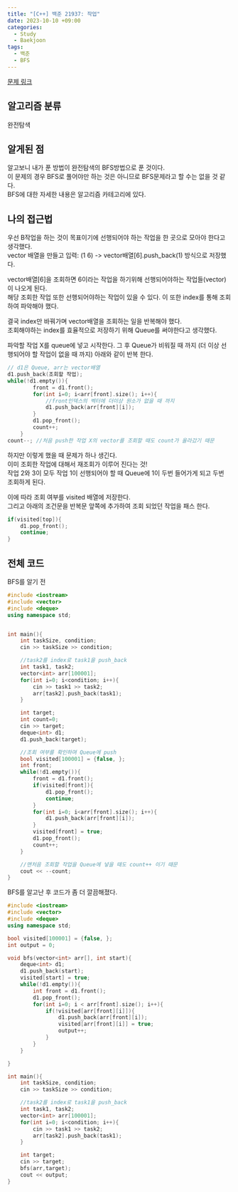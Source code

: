 ```yaml
---
title: "[C++] 백준 21937: 작업"
date: 2023-10-10 +09:00
categories:
  - Study
  - Baekjoon
tags:
  - 백준
  - BFS
---
```

[문제 링크](https://www.acmicpc.net/problem/21937)

## 알고리즘 분류
완전탐색

## 알게된 점
알고보니 내가 푼 방법이 완전탐색의 BFS방법으로 푼 것이다.  
이 문제의 경우 BFS로 풀어야만 하는 것은 아니므로 BFS문제라고 할 수는 없을 것 같다.  
BFS에 대한 자세한 내용은 알고리즘 카테고리에 있다.

## 나의 접근법
우선 B작업을 하는 것이 목표이기에 선행되어야 하는 작업을 한 곳으로 모아야 한다고 생각했다.  
vector 배열을 만들고 입력: (1 6) -> vector배열\[6\].push\_back(1) 방식으로 저장했다. 

vector배열\[6\]을 조회하면 6이라는 작업을 하기위해 선행되어야하는 작업들(vector)이 나오게 된다.  
해당 조회한 작업 또한 선행되어야하는 작업이 있을 수 있다. 이 또한 index를 통해 조회하여 파악해야 했다.

결국 index만 바꿔가며 vector배열을 조회하는 일을 반복해야 했다.  
조회해야하는 index를 효율적으로 저장하기 위해 Queue를 써야한다고 생각했다.

파악할 작업 X를 queue에 넣고 시작한다. 그 후 Queue가 비워질 때 까지
(더 이상 선행되어야 할 작업이 없을 때 까지) 아래와 같이 반복 한다.

```c++
// d1은 Queue, arr는 vector배열
d1.push_back(조회할 작업);
while(!d1.empty()){
        front = d1.front();
        for(int i=0; i<arr[front].size(); i++){     
	        //front인덱스의 벡터에 더이상 원소가 없을 때 까지
            d1.push_back(arr[front][i]);
        }
        d1.pop_front();
        count++;
    }
count--; //처음 push한 작업 X의 vector를 조회할 때도 count가 올라갔기 때문
```

하지만 이렇게 했을 때 문제가 하나 생긴다.  
이미 조회한 작업에 대해서 재조회가 이루어 진다는 것!  
작업 2와 3이 모두 작업 1이 선행되어야 할 때 Queue에 1이 두번 들어가게 되고 두번 조회하게 된다.

이에 따라 조회 여부를 visited 배열에 저장한다.  
그리고 아래의 조건문을 반복문 앞쪽에 추가하여 조회 되었던 작업을 패스 한다.

```c++
if(visited[top]){
    d1.pop_front();
    continue;
}
```


## 전체 코드

BFS를 알기 전

```c++
#include <iostream>
#include <vector>
#include <deque>
using namespace std;


int main(){
    int taskSize, condition;
    cin >> taskSize >> condition;

    //task2를 index로 task1을 push_back
    int task1, task2;
    vector<int> arr[100001];
    for(int i=0; i<condition; i++){
        cin >> task1 >> task2;
        arr[task2].push_back(task1);
    }

    int target;
    int count=0;
    cin >> target;
    deque<int> d1;
    d1.push_back(target);

    //조회 여부를 확인하며 Queue에 push
    bool visited[100001] = {false, };
    int front;
    while(!d1.empty()){
        front = d1.front();
        if(visited[front]){
            d1.pop_front();
            continue;
        }
        for(int i=0; i<arr[front].size(); i++){
            d1.push_back(arr[front][i]);
        }
        visited[front] = true;
        d1.pop_front();
        count++;
    }

    //맨처음 조회할 작업을 Queue에 넣을 때도 count++ 이기 때문
    cout << --count;
}
```

BFS를 알고난 후 코드가 좀 더 깔끔해졌다.

```c++
#include <iostream>
#include <vector>
#include <deque>
using namespace std;

bool visited[100001] = {false, };
int output = 0;

void bfs(vector<int> arr[], int start){
    deque<int> d1;
    d1.push_back(start);
    visited[start] = true;
    while(!d1.empty()){
        int front = d1.front();
        d1.pop_front();
        for(int i=0; i < arr[front].size(); i++){
            if(!visited[arr[front][i]]){
                d1.push_back(arr[front][i]);
                visited[arr[front][i]] = true;
                output++;
            }
        }
    }

}

int main(){
    int taskSize, condition;
    cin >> taskSize >> condition;

    //task2를 index로 task1을 push_back
    int task1, task2;
    vector<int> arr[100001];
    for(int i=0; i<condition; i++){
        cin >> task1 >> task2;
        arr[task2].push_back(task1);
    }

    int target;
    cin >> target;
    bfs(arr,target);
    cout << output;
}
```